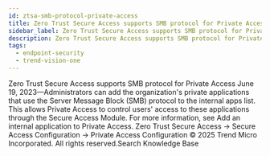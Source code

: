 ```yaml
---
id: ztsa-smb-protocol-private-access
title: Zero Trust Secure Access supports SMB protocol for Private Access
sidebar_label: Zero Trust Secure Access supports SMB protocol for Private Access
description: Zero Trust Secure Access supports SMB protocol for Private Access
tags:
  - endpoint-security
  - trend-vision-one
---
```


 Zero Trust Secure Access supports SMB protocol for Private Access June 19, 2023—Administrators can add the organization's private applications that use the Server Message Block (SMB) protocol to the internal apps list. This allows Private Access to control users' access to these applications through the Secure Access Module. For more information, see Add an internal application to Private Access. Zero Trust Secure Access → Secure Access Configuration → Private Access Configuration © 2025 Trend Micro Incorporated. All rights reserved.Search Knowledge Base